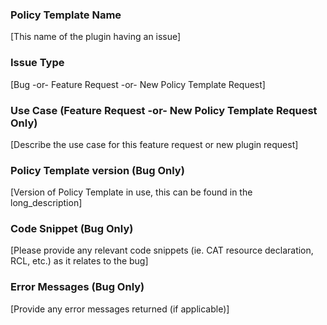### Policy Template Name
[This name of the plugin having an issue]

### Issue Type
[Bug -or- Feature Request -or- New Policy Template Request]

### Use Case (Feature Request -or- New Policy Template Request Only)
[Describe the use case for this feature request or new plugin request]

### Policy Template version (Bug Only)
[Version of Policy Template in use, this can be found in the long_description]

### Code Snippet (Bug Only)
[Please provide any relevant code snippets (ie. CAT resource declaration, RCL, etc.) as it relates to the bug]

### Error Messages (Bug Only)
[Provide any error messages returned (if applicable)]
